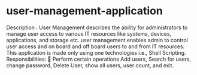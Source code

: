 # user-management-application
Description : User Management describes the ability for administrators to manage user access to various IT resources like systems, devices, applications, and storage etc. user management enables admin to control user access and on board and off board users to and from IT resources. This application is made only using one technologies i.e., Shell Scripting. Responsibilities:  Perform certain operations  Add users, Search for users, change password, Delete User, show all users, user count, and exit.
